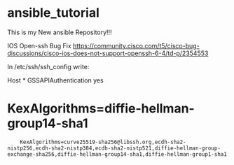 # ansible_tutorial

This is my New ansible Repository!!!

IOS Open-ssh Bug Fix
https://community.cisco.com/t5/cisco-bug-discussions/cisco-ios-does-not-support-openssh-6-4/td-p/2354553

In /etc/ssh/ssh_config write:

Host *
        GSSAPIAuthentication yes
#       KexAlgorithms=diffie-hellman-group14-sha1
        KexAlgorithms=curve25519-sha256@libssh.org,ecdh-sha2-nistp256,ecdh-sha2-nistp384,ecdh-sha2-nistp521,diffie-hellman-group-exchange-sha256,diffie-hellman-group14-sha1,diffie-hellman-group1-sha1
